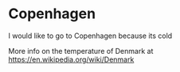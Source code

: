 # Copenhagen

I would like to go to Copenhagen because its cold

More info on the temperature of Denmark at https://en.wikipedia.org/wiki/Denmark